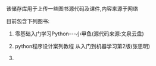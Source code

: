 该储存库用于上传一些图书源代码及课件,内容来源于网络

目前包含下列图书:

1. 零基础入门学习Python---小甲鱼(源代码来源:文泉云盘)

2. python程序设计案列教程 从入门到机器学习第2版(张思明)

3. 
